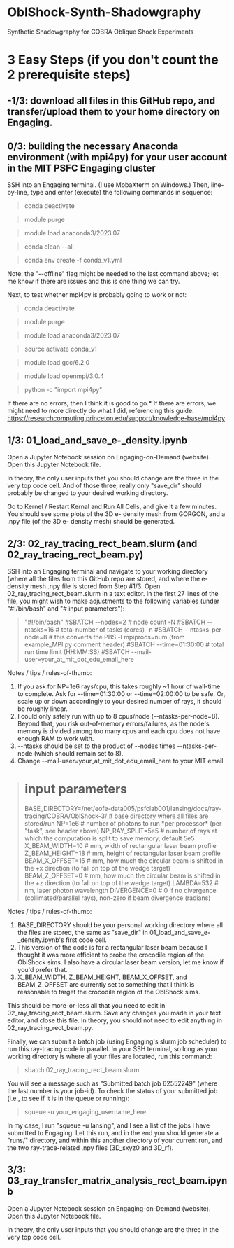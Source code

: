 # OblShock-Synth-Shadowgraphy
 Synthetic Shadowgraphy for COBRA Oblique Shock Experiments

# 3 Easy Steps (if you don't count the 2 prerequisite steps)

## -1/3: download all files in this GitHub repo, and transfer/upload them to your home directory on Engaging.  

## 0/3: building the necessary Anaconda environment (with mpi4py) for your user account in the MIT PSFC Engaging cluster

SSH into an Engaging terminal.  (I use MobaXterm on Windows.)  Then, line-by-line, type and enter (execute) the following commands in sequence:
  
> conda deactivate
  
> module purge
  
> module load anaconda3/2023.07
  
> conda clean --all
  
> conda env create -f conda_v1.yml

Note: the "--offline" flag might be needed to the last command above; let me know if there are issues and this is one thing we can try.

Next, to test whether mpi4py is probably going to work or not:
  
> conda deactivate
  
> module purge
  
> module load anaconda3/2023.07
  
> source activate conda_v1
  
> module load gcc/6.2.0
  
> module load openmpi/3.0.4
  
> python -c "import mpi4py"

If there are no errors, then I think it is good to go.*  If there are errors, we might need to more directly do what I did, referencing this guide: https://researchcomputing.princeton.edu/support/knowledge-base/mpi4py

## 1/3: 01_load_and_save_e-_density.ipynb

Open a Jupyter Notebook session on Engaging-on-Demand (website).  Open this Jupyter Notebook file.  

In theory, the only user inputs that you should change are the three in the very top code cell.  And of those three, really only "save_dir" should probably be changed to your desired working directory.  

Go to Kernel / Restart Kernal and Run All Cells, and give it a few minutes.  You should see some plots of the 3D e- density mesh from GORGON, and a .npy file (of the 3D e- density mesh) should be generated.  

## 2/3: 02_ray_tracing_rect_beam.slurm (and 02_ray_tracing_rect_beam.py)

SSH into an Engaging terminal and navigate to your working directory (where all the files from this GitHub repo are stored, and where the e- density mesh .npy file is stored from Step #1/3.  Open 02_ray_tracing_rect_beam.slurm in a text editor.  In the first 27 lines of the file, you might wish to make adjustments to the following variables (under "#!/bin/bash" and "# input parameters"):

> "#!/bin/bash"
> #SBATCH --nodes=2                  # node count -N
> #SBATCH --ntasks=16                # total number of tasks (cores) -n
> #SBATCH --ntasks-per-node=8        # this converts the PBS -l mpiprocs=num (from example_MPI.py comment header)
> #SBATCH --time=01:30:00            # total run time limit (HH:MM:SS)
> #SBATCH --mail-user=your_at_mit_dot_edu_email_here

Notes / tips / rules-of-thumb: 
1. If you ask for NP=1e6 rays/cpu, this takes roughly ~1 hour of wall-time to complete.  Ask for --time=01:30:00 or --time=02:00:00 to be safe.  Or, scale up or down accordingly to your desired number of rays, it should be roughly linear.  
2. I could only safely run with up to 8 cpus/node (--ntasks-per-node=8).  Beyond that, you risk out-of-memory errors/failures, as the node's memory is divided among too many cpus and each cpu does not have enough RAM to work with.
3. --ntasks should be set to the product of --nodes times --ntasks-per-node (which should remain set to 8).
4. Change --mail-user=your_at_mit_dot_edu_email_here to your MIT email.  

> # input parameters
> BASE_DIRECTORY=/net/eofe-data005/psfclab001/lansing/docs/ray-tracing/COBRA/OblShock-3/  # base directory where all files are stored/run
> NP=1e6  # number of photons to run \*per processor\* (per "task", see header above)
> NP_RAY_SPLIT=5e5  # number of rays at which the computation is split to save memory, default 5e5
> X_BEAM_WIDTH=10  # mm, width of rectangular laser beam profile
> Z_BEAM_HEIGHT=18  # mm, height of rectangular laser beam profile
> BEAM_X_OFFSET=15  # mm, how much the circular beam is shifted in the +x direction (to fall on top of the wedge target)
> BEAM_Z_OFFSET=0  # mm, how much the circular beam is shifted in the +z direction (to fall on top of the wedge target)
> LAMBDA=532  # nm, laser photon wavelength
> DIVERGENCE=0  # 0 if no divergence (collimated/parallel rays), non-zero if beam divergence (radians)

Notes / tips / rules-of-thumb: 
1. BASE_DIRECTORY should be your personal working directory where all the files are stored, the same as "save_dir" in 01_load_and_save_e-_density.ipynb's first code cell.
2. This version of the code is for a rectangular laser beam because I thought it was more efficient to probe the crocodile region of the OblShock sims.  I also have a circular laser beam version, let me know if you'd prefer that.
3. X_BEAM_WIDTH, Z_BEAM_HEIGHT, BEAM_X_OFFSET, and BEAM_Z_OFFSET are currently set to something that I think is reasonable to target the crocodile region of the OblShock sims.

This should be more-or-less all that you need to edit in 02_ray_tracing_rect_beam.slurm.  Save any changes you made in your text editor, and close this file.  In theory, you should not need to edit anything in 02_ray_tracing_rect_beam.py.  

Finally, we can submit a batch job (using Engaging's slurm job scheduler) to run this ray-tracing code in parallel.  In your SSH terminal, so long as your working directory is where all your files are located, run this command:
> sbatch 02_ray_tracing_rect_beam.slurm

You will see a message such as "Submitted batch job 62552249" (where the last number is your job-id).  To check the status of your submitted job (i.e., to see if it is in the queue or running):
> squeue -u your_engaging_username_here

In my case, I run "squeue -u lansing", and I see a list of the jobs I have submitted to Engaging.  Let this run, and in the end you should generate a "runs/" directory, and within this another directory of your current run, and the two ray-trace-related .npy files (3D_sxyz0 and 3D_rf).  

## 3/3: 03_ray_transfer_matrix_analysis_rect_beam.ipynb

Open a Jupyter Notebook session on Engaging-on-Demand (website).  Open this Jupyter Notebook file.  

In theory, the only user inputs that you should change are the three in the very top code cell.
